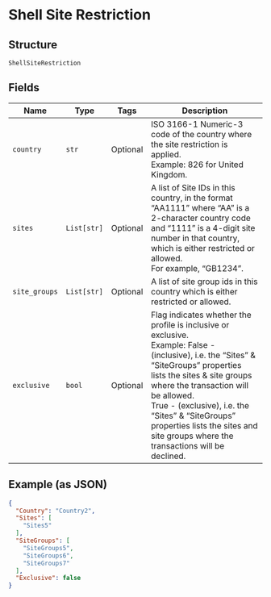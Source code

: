 
# Shell Site Restriction

## Structure

`ShellSiteRestriction`

## Fields

| Name | Type | Tags | Description |
|  --- | --- | --- | --- |
| `country` | `str` | Optional | ISO 3166-1 Numeric-3 code of the country where the site restriction is applied.<br>Example: 826 for United Kingdom. |
| `sites` | `List[str]` | Optional | A list of Site IDs in this country, in the format “AA1111” where “AA” is a 2-character country code and “1111” is a 4-digit site number in that country, which is either restricted or allowed.<br>For example, “GB1234”. |
| `site_groups` | `List[str]` | Optional | A list of site group ids in this country which is either restricted or allowed. |
| `exclusive` | `bool` | Optional | Flag indicates whether the profile is inclusive or exclusive.<br>Example: False - (inclusive), i.e. the “Sites” & “SiteGroups” properties lists the sites & site groups where the transaction will be allowed.<br>True - (exclusive), i.e. the “Sites” & “SiteGroups” properties lists the sites and site groups where the transactions will be declined. |

## Example (as JSON)

```json
{
  "Country": "Country2",
  "Sites": [
    "Sites5"
  ],
  "SiteGroups": [
    "SiteGroups5",
    "SiteGroups6",
    "SiteGroups7"
  ],
  "Exclusive": false
}
```

